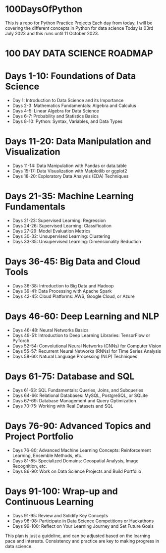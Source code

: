 # 100DaysOfPython
This is a repo for Python Practice Projects 
Each day from today, I will be covering the different concepts in Python for data science
Today is 03rd July 2023 and this runs until 11 October 2023.

# 100 DAY DATA SCIENCE ROADMAP

# Days 1-10: Foundations of Data Science
- Day 1: Introduction to Data Science and its Importance
- Days 2-3: Mathematics Fundamentals: Algebra and Calculus
- Days 4-5: Linear Algebra for Data Science
- Days 6-7: Probability and Statistics Basics
- Days 8-10: Python: Syntax, Variables, and Data Types

# Days 11-20: Data Manipulation and Visualization
- Days 11-14: Data Manipulation with Pandas or data.table
- Days 15-17: Data Visualization with Matplotlib or ggplot2
- Days 18-20: Exploratory Data Analysis (EDA) Techniques

# Days 21-35: Machine Learning Fundamentals
- Days 21-23: Supervised Learning: Regression
- Days 24-26: Supervised Learning: Classification
- Days 27-29: Model Evaluation Metrics
- Days 30-32: Unsupervised Learning: Clustering
- Days 33-35: Unsupervised Learning: Dimensionality Reduction

# Days 36-45: Big Data and Cloud Tools
- Days 36-38: Introduction to Big Data and Hadoop
- Days 39-41: Data Processing with Apache Spark
- Days 42-45: Cloud Platforms: AWS, Google Cloud, or Azure

# Days 46-60: Deep Learning and NLP
- Days 46-48: Neural Networks Basics
- Days 49-51: Introduction to Deep Learning Libraries: TensorFlow or PyTorch
- Days 52-54: Convolutional Neural Networks (CNNs) for Computer Vision
- Days 55-57: Recurrent Neural Networks (RNNs) for Time Series Analysis
- Days 58-60: Natural Language Processing (NLP) Techniques

# Days 61-75: Database and SQL
- Days 61-63: SQL Fundamentals: Queries, Joins, and Subqueries
- Days 64-66: Relational Databases: MySQL, PostgreSQL, or SQLite
- Days 67-69: Database Management and Query Optimization
- Days 70-75: Working with Real Datasets and SQL

# Days 76-90: Advanced Topics and Project Portfolio
- Days 76-80: Advanced Machine Learning Concepts: Reinforcement Learning, 
Ensemble Methods, etc.
- Days 81-85: Specialized Domains: Geospatial Analysis, Image Recognition, etc.
- Days 86-90: Work on Data Science Projects and Build Portfolio

# Days 91-100: Wrap-up and Continuous Learning
- Days 91-95: Review and Solidify Key Concepts
- Days 96-98: Participate in Data Science Competitions or Hackathons
- Days 99-100: Reflect on Your Learning Journey and Set Future Goals

This plan is just a guideline, and can be adjusted based on the learning pace and 
interests. Consistency and practice are key to making progress in data science. 


